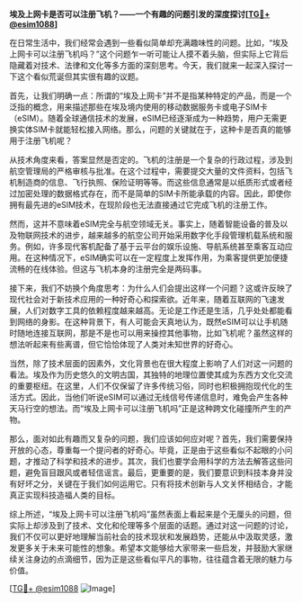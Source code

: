 **埃及上网卡是否可以注册飞机？——一个有趣的问题引发的深度探讨[[TG💪+ @esim1088](https://t.me/s/esim1088)]**

在日常生活中，我们经常会遇到一些看似简单却充满趣味性的问题。比如，“埃及上网卡可以注册飞机吗？”这个问题乍一听可能让人摸不着头脑，但实际上它背后隐藏着对技术、法律和文化等多方面的深刻思考。今天，我们就来一起深入探讨一下这个看似荒诞但其实很有趣的议题。

首先，让我们明确一点：所谓的“埃及上网卡”并不是指某种特定的产品，而是一个泛指的概念，用来描述那些在埃及境内使用的移动数据服务卡或电子SIM卡（eSIM）。随着全球通信技术的发展，eSIM已经逐渐成为一种趋势，用户无需更换实体SIM卡就能轻松接入网络。那么，问题的关键就在于，这种卡是否真的能够用于注册飞机呢？

从技术角度来看，答案显然是否定的。飞机的注册是一个复杂的行政过程，涉及到航空管理局的严格审核与批准。在这个过程中，需要提交大量的文件资料，包括飞机制造商的信息、飞行执照、保险证明等等。而这些信息通常是以纸质形式或者经过加密处理的数据格式存在，而不是简单的SIM卡所能承载的内容。因此，即使你拥有最先进的eSIM技术，在现阶段也无法直接通过它完成飞机的注册工作。

然而，这并不意味着eSIM完全与航空领域无关。事实上，随着智能设备的普及以及物联网技术的进步，越来越多的航空公司开始采用数字化手段管理机载系统和服务。例如，许多现代客机配备了基于云平台的娱乐设施、导航系统甚至乘客互动应用。在这种情况下，eSIM确实可以在一定程度上发挥作用，为乘客提供更加便捷流畅的在线体验。但这与飞机本身的注册完全是两码事。

接下来，我们不妨换个角度思考：为什么人们会提出这样一个问题？这或许反映了现代社会对于新技术应用的一种好奇心和探索欲。近年来，随着互联网的飞速发展，人们对数字工具的依赖程度越来越高。无论是工作还是生活，几乎处处都能看到网络的身影。在这种背景下，有人可能会天真地认为，既然eSIM可以让手机随时随地连接互联网，那是不是也可以用来操控其他事物，比如飞机呢？虽然这样的想法听起来有些离谱，但它恰恰体现了人类对未知世界的好奇心。

当然，除了技术层面的因素外，文化背景也在很大程度上影响了人们对这一问题的看法。埃及作为历史悠久的文明古国，其独特的地理位置使其成为东西方文化交流的重要枢纽。在这里，人们不仅保留了许多传统习俗，同时也积极拥抱现代化的生活方式。因此，当他们听说eSIM可以通过无线信号传递信息时，难免会产生各种天马行空的想法。而“埃及上网卡可以注册飞机吗”正是这种跨文化碰撞所产生的产物。

那么，面对如此有趣而又复杂的问题，我们应该如何应对呢？首先，我们需要保持开放的心态，尊重每一个提问者的好奇心。毕竟，正是由于这些看似不起眼的小问题，才推动了科学和技术的进步。其次，我们也要学会用科学的方法去解答这些问题，避免盲目跟风或者轻信谣言。最后，更重要的是，我们要意识到科技本身并没有好坏之分，关键在于我们如何运用它。只有将技术创新与人文关怀相结合，才能真正实现科技造福人类的目标。

综上所述，“埃及上网卡可以注册飞机吗”虽然表面上看起来是个无厘头的问题，但实际上却涉及到了技术、文化和伦理等多个层面的话题。通过对这一问题的讨论，我们不仅可以更好地理解当前社会的技术现状和发展趋势，还能从中汲取灵感，激发更多关于未来可能性的想象。希望本文能够给大家带来一些启发，并鼓励大家继续关注身边的点滴细节，因为正是这些看似平凡的事物，往往蕴含着无限的魅力与价值。

[[TG💪+ @esim1088](https://t.me/s/esim1088) ![Image](https://i.postimg.cc/4NQfJmqS/Snipaste-2025-05-13-00-14-12.png)]